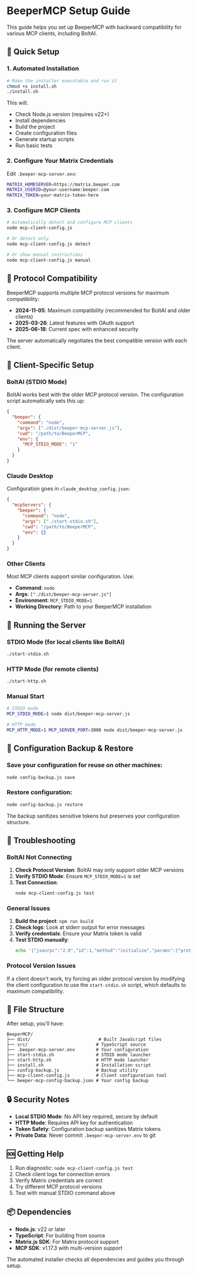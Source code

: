 # BeeperMCP Setup Guide

This guide helps you set up BeeperMCP with backward compatibility for various MCP clients, including BoltAI.

## 🚀 Quick Setup

### 1. Automated Installation

```bash
# Make the installer executable and run it
chmod +x install.sh
./install.sh
```

This will:

- Check Node.js version (requires v22+)
- Install dependencies
- Build the project
- Create configuration files
- Generate startup scripts
- Run basic tests

### 2. Configure Your Matrix Credentials

Edit `.beeper-mcp-server.env`:

```bash
MATRIX_HOMESERVER=https://matrix.beeper.com
MATRIX_USERID=@your-username:beeper.com
MATRIX_TOKEN=your-matrix-token-here
```

### 3. Configure MCP Clients

```bash
# Automatically detect and configure MCP clients
node mcp-client-config.js

# Or detect only
node mcp-client-config.js detect

# Or show manual instructions
node mcp-client-config.js manual
```

## 🔧 Protocol Compatibility

BeeperMCP supports multiple MCP protocol versions for maximum compatibility:

- **2024-11-05**: Maximum compatibility (recommended for BoltAI and older clients)
- **2025-03-26**: Latest features with OAuth support
- **2025-06-18**: Current spec with enhanced security

The server automatically negotiates the best compatible version with each client.

## 📱 Client-Specific Setup

### BoltAI (STDIO Mode)

BoltAI works best with the older MCP protocol version. The configuration script automatically sets this up:

```json
{
  "beeper": {
    "command": "node",
    "args": ["./dist/beeper-mcp-server.js"],
    "cwd": "/path/to/BeeperMCP",
    "env": {
      "MCP_STDIO_MODE": "1"
    }
  }
}
```

### Claude Desktop

Configuration goes in `claude_desktop_config.json`:

```json
{
  "mcpServers": {
    "beeper": {
      "command": "node",
      "args": ["./start-stdio.sh"],
      "cwd": "/path/to/BeeperMCP",
      "env": {}
    }
  }
}
```

### Other Clients

Most MCP clients support similar configuration. Use:

- **Command**: `node`
- **Args**: `["./dist/beeper-mcp-server.js"]`
- **Environment**: `MCP_STDIO_MODE=1`
- **Working Directory**: Path to your BeeperMCP installation

## 🔄 Running the Server

### STDIO Mode (for local clients like BoltAI)

```bash
./start-stdio.sh
```

### HTTP Mode (for remote clients)

```bash
./start-http.sh
```

### Manual Start

```bash
# STDIO mode
MCP_STDIO_MODE=1 node dist/beeper-mcp-server.js

# HTTP mode
MCP_HTTP_MODE=1 MCP_SERVER_PORT=3000 node dist/beeper-mcp-server.js
```

## 💾 Configuration Backup & Restore

### Save your configuration for reuse on other machines:

```bash
node config-backup.js save
```

### Restore configuration:

```bash
node config-backup.js restore
```

The backup sanitizes sensitive tokens but preserves your configuration structure.

## 🐛 Troubleshooting

### BoltAI Not Connecting

1. **Check Protocol Version**: BoltAI may only support older MCP versions
2. **Verify STDIO Mode**: Ensure `MCP_STDIO_MODE=1` is set
3. **Test Connection**:
   ```bash
   node mcp-client-config.js test
   ```

### General Issues

1. **Build the project**: `npm run build`
2. **Check logs**: Look at stderr output for error messages
3. **Verify credentials**: Ensure your Matrix token is valid
4. **Test STDIO manually**:
   ```bash
   echo '{"jsonrpc":"2.0","id":1,"method":"initialize","params":{"protocolVersion":"2024-11-05","capabilities":{},"clientInfo":{"name":"test","version":"1.0.0"}}}' | MCP_STDIO_MODE=1 node dist/beeper-mcp-server.js
   ```

### Protocol Version Issues

If a client doesn't work, try forcing an older protocol version by modifying the client configuration to use the `start-stdio.sh` script, which defaults to maximum compatibility.

## 📁 File Structure

After setup, you'll have:

```
BeeperMCP/
├── dist/                          # Built JavaScript files
├── src/                          # TypeScript source
├── .beeper-mcp-server.env        # Your configuration
├── start-stdio.sh                # STDIO mode launcher
├── start-http.sh                 # HTTP mode launcher
├── install.sh                    # Installation script
├── config-backup.js              # Backup utility
├── mcp-client-config.js          # Client configuration tool
└── beeper-mcp-config-backup.json # Your config backup
```

## 🔒 Security Notes

- **Local STDIO Mode**: No API key required, secure by default
- **HTTP Mode**: Requires API key for authentication
- **Token Safety**: Configuration backup sanitizes Matrix tokens
- **Private Data**: Never commit `.beeper-mcp-server.env` to git

## 🆘 Getting Help

1. Run diagnostic: `node mcp-client-config.js test`
2. Check client logs for connection errors
3. Verify Matrix credentials are correct
4. Try different MCP protocol versions
5. Test with manual STDIO command above

## 📦 Dependencies

- **Node.js**: v22 or later
- **TypeScript**: For building from source
- **Matrix.js SDK**: For Matrix protocol support
- **MCP SDK**: v1.17.3 with multi-version support

The automated installer checks all dependencies and guides you through setup.
